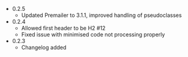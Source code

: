 - 0.2.5
    - Updated Premailer to 3.1.1, improved handling of pseudoclasses
- 0.2.4
    - Allowed first header to be H2 #12
    - Fixed issue with minimised code not processing properly
- 0.2.3
    - Changelog added